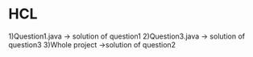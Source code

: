 # HCL

  1)Question1.java -> solution of question1
  2)Question3.java -> solution of question3
  3)Whole project ->solution of question2

